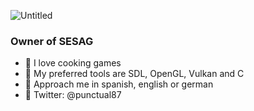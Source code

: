 ![Untitled](https://user-images.githubusercontent.com/93337532/214655046-ef6ca8d8-820f-44d3-ac0d-01bf7c4d579d.png)

### Owner of SESAG

- 🍳 I love cooking games
- 🔪 My preferred tools are SDL, OpenGL, Vulkan and C
- 💬 Approach me in spanish, english or german
- 🐥 Twitter: @punctual87

<!--
**jlopezgerboles/jlopezgerboles** is a ✨ _special_ ✨ repository because its `README.md` (this file) appears on your GitHub profile.

Here are some ideas to get you started:

- ♥️ You can support on Github sponsors
- 🔭 I’m currently working on ...
- 🌱 I’m currently learning ...
- 👯 I’m looking to collaborate on ...
- 🤔 I’m looking for help with ...
- 💬 Ask me about ...
- 📫 How to reach me: ...
- ⚡ Fun fact: ...
-->
